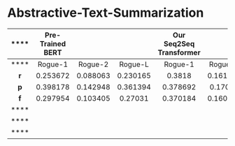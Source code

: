 # Abstractive-Text-Summarization

| ****  | **Pre-Trained BERT** |          |          | **Our Seq2Seq Transformer** |          |          |
|:-----:|:--------------------:|:--------:|:--------:|:---------------------------:|:--------:|:--------:|
| ****  | Rogue-1              | Rogue-2  | Rogue-L  | Rogue-1                     | Rogue-2  | Rogue-L  |
| **r** | 0.253672             | 0.088063 | 0.230165 | 0.3818                      | 0.161194 | 0.362263 |
| **p** | 0.398178             | 0.142948 | 0.361394 | 0.378692                    | 0.17094  | 0.359935 |
| **f** | 0.297954             | 0.103405 | 0.27031  | 0.370184                    | 0.160745 | 0.351657 |
| ****  |                      |          |          |                             |          |          |
| ****  |                      |          |          |                             |          |          |
| ****  |                      |          |          |                             |          |          |
